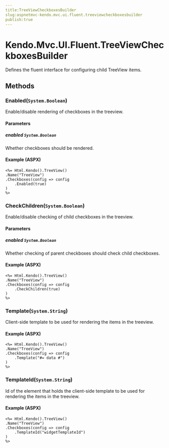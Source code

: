 ```yaml
---
title:TreeViewCheckboxesBuilder
slug:aspnetmvc-kendo.mvc.ui.fluent.treeviewcheckboxesbuilder
publish:true
---
```


# Kendo.Mvc.UI.Fluent.TreeViewCheckboxesBuilder
Defines the fluent interface for configuring child TreeView items.



## Methods

### Enabled(`System.Boolean`)
Enable/disable rendering of checkboxes in the treeview.


#### Parameters

##### enabled `System.Boolean`
Whether checkboxes should be rendered.




#### Example (ASPX)
    <%= Html.Kendo().TreeView()
    .Name("TreeView")
    .Checkboxes(config => config
        .Enabled(true)
    )
    %>


### CheckChildren(`System.Boolean`)
Enable/disable checking of child checkboxes in the treeview.


#### Parameters

##### enabled `System.Boolean`
Whether checking of parent checkboxes should check child checkboxes.




#### Example (ASPX)
    <%= Html.Kendo().TreeView()
    .Name("TreeView")
    .Checkboxes(config => config
        .CheckChildren(true)
    )
    %>


### Template(`System.String`)
Client-side template to be used for rendering the items in the treeview.




#### Example (ASPX)
    <%= Html.Kendo().TreeView()
    .Name("TreeView")
    .Checkboxes(config => config
        .Template("#= data #")
    )
    %>


### TemplateId(`System.String`)
Id of the element that holds the client-side template to be used for rendering the items in the treeview.




#### Example (ASPX)
    <%= Html.Kendo().TreeView()
    .Name("TreeView")
    .Checkboxes(config => config
        .TemplateId("widgetTemplateId")
    )
    %>



